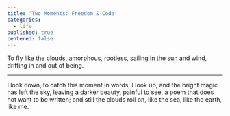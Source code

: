 ```yaml
---
title: 'Two Moments: Freedom & Coda'
categories:
  - life
published: true
centered: false
---
```

To fly like the clouds,
amorphous, rootless,
sailing in the sun and wind,
drifting in and out of being.

________

I look down, 
to catch this moment in words;
I look up, 
and the bright magic has left the sky,
leaving a darker beauty, 
painful to see,
a poem that does not want 
to be written;
and still the clouds roll on,
like the sea,
like the earth,
like me.
